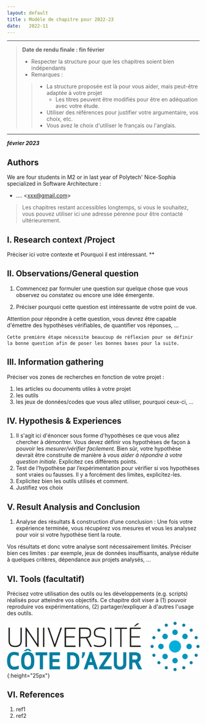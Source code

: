 ```yaml
---
layout: default
title : Modèle de chapitre pour 2022-23
date:   2022-11
---
```


---

> **Date de rendu finale : fin février**
> - Respecter la structure pour que les chapitres soient bien indépendants
> - Remarques :
>>    - La structure proposée est là pour vous aider, mais peut-être adaptée à votre projet
>>      - Les titres peuvent être modifiés pour être en adéquation avec votre étude. 
>>    - Utiliser des références pour justifier votre argumentaire, vos choix, etc.
>>    - Vous avez le choix d'utiliser le français ou l'anglais.

---

**_février 2023_**

## Authors

We are four students in M2 or in last year of Polytech' Nice-Sophia specialized in Software Architecture :

* .... &lt;xxx@gmail.com&gt;

> Les chapitres restant accessibles longtemps, si vous le souhaitez, vous pouvez utiliser ici une adresse pérenne pour être contacté ultérieurement.

## I. Research context /Project

Préciser ici votre contexte et Pourquoi il est intéressant. **


## II. Observations/General question

1. Commencez par formuler une question sur quelque chose que vous observez ou constatez ou encore une idée émergente. 
    
2. Préciser pourquoi cette question est intéressante de votre point de vue.

Attention pour répondre à cette question, vous devrez être capable d'émettre des hypothèses vérifiables, de quantifier vos réponses, ...

    Cette première étape nécessite beaucoup de réflexion pour se définir la bonne question afin de poser les bonnes bases pour la suite.

## III. Information gathering

Préciser vos zones de recherches en fonction de votre projet :

1. les articles ou documents utiles à votre projet
2. les outils
3. les jeux de données/codes que vous allez utiliser, pourquoi ceux-ci, ...
 
## IV. Hypothesis & Experiences

1. Il s'agit ici d'énoncer sous forme d'hypothèses ce que vous allez chercher à démontrer. Vous devez définir vos hypothèses de façon à pouvoir les _mesurer/vérifier facilement._ Bien sûr, votre hypothèse devrait être construite de manière à _vous aider à répondre à votre question initiale_. Explicitez ces différents points.
2. Test de l’hypothèse par l’expérimentation pour vérifier si vos hypothèses sont vraies ou fausses. Il y a forcément des limites, explicitez-les.
3. Explicitez bien les outils utilisés et comment.
4. Justifiez vos choix


## V. Result Analysis and Conclusion

1. Analyse des résultats & construction d’une conclusion : Une fois votre expérience terminée, vous récupérez vos mesures et vous les analysez pour voir si votre hypothèse tient la route. 

Vos résultats et donc votre analyse sont nécessairement limités. Préciser bien ces limites : par exemple, jeux de données insuffisants, analyse réduite à quelques critères, dépendance aux projets analysés, ...

## VI. Tools \(facultatif\)

Précisez votre utilisation des outils ou les développements \(e.g. scripts\) réalisés pour atteindre vos objectifs. Ce chapitre doit viser à \(1\) pouvoir reproduire vos expérimentations, \(2\) partager/expliquer à d'autres l'usage des outils.

![Figure 1: Logo UCA, exemple, vous pouvez l'enlever](assets/images/logo_uca.png){:height="25px"}


## VI. References

1. ref1
1. ref2

